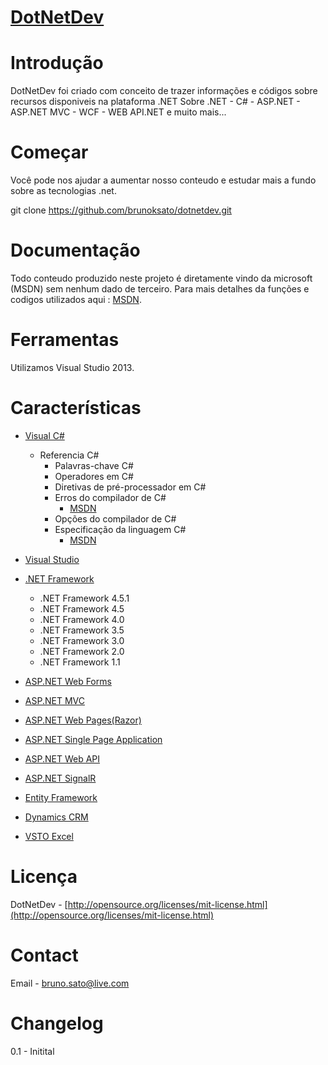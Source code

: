 # [DotNetDev](http://dotnetdev.io)

# Introdução

DotNetDev foi criado com conceito de trazer informações e códigos sobre recursos disponiveis na plataforma .NET
Sobre .NET - C# - ASP.NET - ASP.NET MVC - WCF - WEB API.NET e muito mais...

# Começar

Você pode nos ajudar a aumentar nosso conteudo e estudar mais a fundo sobre as tecnologias .net.

git clone https://github.com/brunoksato/dotnetdev.git

# Documentação

Todo conteudo produzido neste projeto é diretamente vindo da microsoft (MSDN) sem nenhum dado de terceiro.
Para mais detalhes da funções e codigos utilizados aqui : [MSDN](http://msdn.microsoft.com/).

# Ferramentas

Utilizamos Visual Studio 2013.

# Características

  + [Visual C#](http://msdn.microsoft.com/pt-br/library/kx37x362.aspx)
    + Referencia C#
      + Palavras-chave C#
      + Operadores em C#
      + Diretivas de pré-processador em C#
      + Erros do compilador de C#
        + [MSDN](http://msdn.microsoft.com/pt-br/library/ms228296.aspx)
      + Opções do compilador de C#
      + Especificação da linguagem C#
        + [MSDN](http://msdn.microsoft.com/pt-br/library/ms228593.aspx)
  
  + [Visual Studio](http://msdn.microsoft.com/pt-br/library/aa187916.aspx)

  + [.NET Framework](http://msdn.microsoft.com/pt-br/library/aa139615.aspx)
    + .NET Framework 4.5.1
    + .NET Framework 4.5
    + .NET Framework 4.0
    + .NET Framework 3.5
    + .NET Framework 3.0
    + .NET Framework 2.0
    + .NET Framework 1.1

  + [ASP.NET Web Forms](http://www.asp.net/web-forms)

  + [ASP.NET MVC](http://www.asp.net/mvc)

  + [ASP.NET Web Pages(Razor)](http://www.asp.net/web-pages)

  + [ASP.NET Single Page Application](http://www.asp.net/single-page-application)

  + [ASP.NET Web API](http://www.asp.net/web-api)

  + [ASP.NET SignalR](http://www.asp.net/signalr)

  + [Entity Framework](http://www.asp.net/entity-framework)

  + [Dynamics CRM](http://msdn.microsoft.com/en-us/dynamics/crm/dn467921)

  + [VSTO Excel](http://msdn.microsoft.com/pt-br/office/hh133430.aspx)
  

# Licença
  DotNetDev - [http://opensource.org/licenses/mit-license.html](http://opensource.org/licenses/mit-license.html)
  
# Contact
  Email - [bruno.sato@live.com](bruno.sato@live.com)
  
# Changelog
  0.1 - Initital
